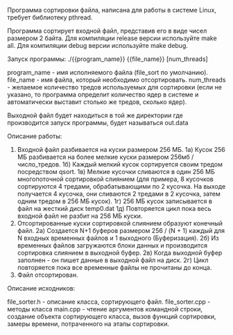 Программа сортировки файла, написана для работы в системе Linux, требует библиотеку pthread.

Программа сортирует входной файл, представив его в виде чисел размером 2 байта.
Для компиляции release версии используйте make all.
Для компиляции debug версии используйте make debug.

Запуск программы:
./{{program_name}} {{file_name}} [num_threads]

program_name - имя исполняемого файла (file_sort по умолчанию).
file_name    - имя файла, который необходимо отсортировать.
num_threads  - желаемое количество тредов используемых для сортировки (если не указано, то программа определит количество ядер в системе и автоматически выставит столько же тредов, сколько ядер).

Выходной файл будет находиться в той же директории где производится запуск программы, будет называться out.data

Описание работы:
1) Входной файл разбивается на куски размером 256 МБ.
    1а) Кусок 256 МБ разбивается на более мелкие куски размером 256мб / число_тредов.
    1б) Каждый мелкий кусок сортируется своим тредом посредством qsort.
    1в) Мелкие кусочки сливаются в один 256 МБ многопоточной сортировкой слиянием (для примера, 8 кусочков сортируются 4 тредами, обрабатывающими по 2 кусочка. На выходе получается 4 кусочка, они сливаются 2 тредами в 2 кусочка, затем одним тредом в 256 МБ кусок).
    1г) 256 МБ кусок записывается в файл на жесткий диск temp0.dat
    1д) Повторяется цикл пока весь входной файл не разбит на 256 МБ куски.
2) Отсортированные куски сортировкой слиянием образуют конечный файл.
    2а) Создается N+1 буферов размером 256 / (N + 1) каждый для N входных временных файлов и 1 выходного (Буферизация).
    2б) Из временных файлов загружаются блоки данных и производится сортировка слиянием в выходной буфер.
    2в) Когда выходной буфер заполнен - он пишет данные в выходной файл на диск.
    2г) Цикл повторяется пока все временные файлы не прочитаны до конца.
3) Файл отсортирован.

Описание исходников:

file_sorter.h - описание класса, сортирующего файл.
file_sorter.cpp - методы класса
main.cpp - чтение аргументов командной строки, создание объекта сортирующего класса, вызов функций сортировки, замеры времени, потраченного на этапы сортировки.
